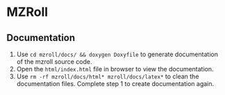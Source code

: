 MZRoll
======

## Documentation
1. Use `cd mzroll/docs/ && doxygen Doxyfile` to generate documentation of the mzroll source code.
2. Open the `html/index.html` file in browser to view the documentation.
3. Use `rm -rf mzroll/docs/html* mzroll/docs/latex*` to clean the documentation files. Complete step 1 to create documentation again.